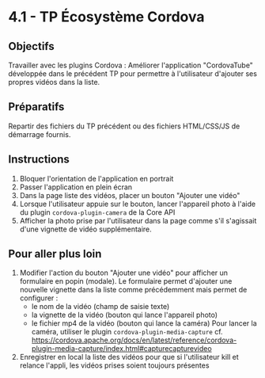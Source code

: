 # 4.1 - TP Écosystème Cordova

## Objectifs
Travailler avec les plugins Cordova : Améliorer l'application "CordovaTube" développée dans le précédent TP pour permettre à l'utilisateur d'ajouter ses propres vidéos dans la liste.

## Préparatifs
Repartir des fichiers du TP précédent ou des fichiers HTML/CSS/JS de démarrage fournis.

## Instructions
1. Bloquer l'orientation de l'application en portrait
2. Passer l'application en plein écran
3. Dans la page liste des vidéos, placer un bouton "Ajouter une vidéo"
4. Lorsque l'utilisateur appuie sur le bouton, lancer l'appareil photo à l'aide du plugin `cordova-plugin-camera` de la Core API
5. Afficher la photo prise par l'utilisateur dans la page comme s'il s'agissait d'une vignette de vidéo supplémentaire.


## Pour aller plus loin
1. Modifier l'action du bouton "Ajouter une vidéo" pour afficher un formulaire en popin (modale). Le formulaire permet d'ajouter une nouvelle vignette dans la liste comme précédemment mais permet de configurer :
    + le nom de la vidéo (champ de saisie texte)
    + la vignette de la vidéo (bouton qui lance l'appareil photo)
    + le fichier mp4 de la vidéo (bouton qui lance la caméra)
    Pour lancer la caméra, utiliser le plugin `cordova-plugin-media-capture` cf. https://cordova.apache.org/docs/en/latest/reference/cordova-plugin-media-capture/index.html#capturecapturevideo
2. Enregistrer en local la liste des vidéos pour que si l'utilisateur kill et relance l'appli, les vidéos prises soient toujours présentes
